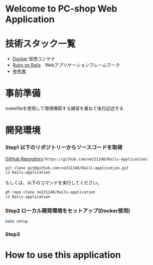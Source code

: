 # Welcome to PC-shop Web Application 

# 技術スタック一覧
- [Docker](https://www.docker.com/ja-jp/) 仮想コンテナ
- [Ruby on Rails](https://rubyonrails.org/)　Webアプリケーションフレームワーク
- [参考書]()

# 事前準備
makefileを使用して環境構築する練習を兼ねて後日記述する

# 開発環境

### Step1 以下のリポジトリーからソースコードを取得

[GitHub Repogitory](https://github.com/ne221248/Rails-application/) `https://github.com/ne221248/Rails-application/`

```sh
git clone git@github.com:ne221248/Rails-application.git
cd Rails-application
```

もしくは、以下のコマンドを実行してください。

```sh
gh repo clone ne221248/Rails-application
cd Rails-application
```

### Step2 ローカル開発環境をセットアップ(Docker使用)

```sh
make setup
```

### Step3


# How to use this application

